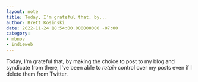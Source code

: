 ```yaml
---
layout: note
title: Today, I'm grateful that, by...
author: Brett Kosinski
date: 2022-11-24 18:54:00.000000000 -07:00
category:
- mbnov
- indieweb
---
```

Today, I'm grateful that, by making the choice to post to my blog and syndicate from there, I've been able to *retain* control over my posts even if I delete them from Twitter.